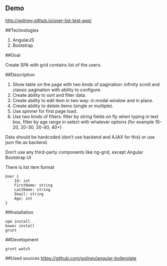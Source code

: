 ## Demo
http://goliney.github.io/user-list-test-app/


##Technologies

1.	AngularJS
2.	Bootstrap

##Goal

Create SPA with grid contains list of the users.

##Description

1. Show table on the page with two kinds of pagination: infinity scroll and classic pagination with ability to configure.  
2. Create ability to sort and filter data.
3. Create ability to edit item in two way: in modal window and in place.
4. Create ability to delete items (single or multiple).
5. Use spinner for first page load.
6. Use two kinds of filters: filter by string fields on fly when typing in text box, filter by age range in select with whatever options (for example 10-20, 20-30, 30-40, 40+) 

Data should be hardcoded (don’t use backend and AJAX for this) or use json file as backend.

Don’t use any third-party components like ng-grid, except Angular Bootstrap UI 

There is list item format
```
User {
    Id: int
    FirstName: string
    LastName: string
    Email: string
    Age: int
}
```

##Installation
```
npm install
bower install
grunt
```

##Development
```
grunt watch
```

##Used sources
https://github.com/goliney/angular-boilerplate
